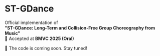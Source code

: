 # ST-GDance

Official implementation of  
**"ST-GDance: Long-Term and Collision-Free Group Choreography from Music"**  
📢 Accepted at **BMVC 2025 (Oral)**

🚧 The code is coming soon. Stay tuned!

